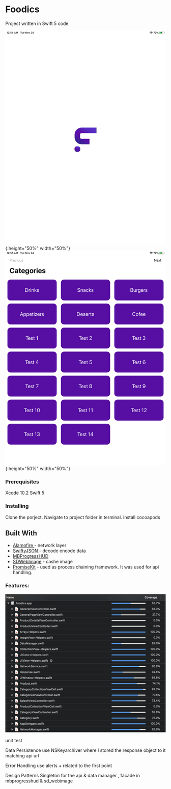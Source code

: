 # Foodics

Project written in Swift 5 code 

![](splach.png){:height="50%" width="50%"}
![](screenone.png){:height="50%" width="50%"}



### Prerequisites

Xcode 10.2
Swift 5


### Installing

Clone the porject.
Navigate to project folder in terminal.
install cocoapods

## Built With

* [Alamofire ]() - network layer
* [SwiftyJSON ]() - decode encode data
* [MBProgressHUD]() 
* [SDWebImage]() - cashe image
* [PromiseKit]() - used  as process chaining framework. It was used for api handling.

### Features:
![](unittest.png)

unit test 

Data Persistence use NSKeyarchiver where I stored the response object to it matching api url

Error Handling use alerts + related to the first point

Design Patterns  Singleton for the api & data manager , facade in mbprogresshud & sd_webimage
